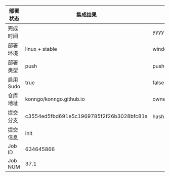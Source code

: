 部署状态 | 集成结果 | 参考值
---|---|---
完成时间 |  | yyyy-mm-dd hh:mm:ss
部署环境 | linux + stable | window | linux + stable
部署类型 | push | push | pull_request | api | cron
启用Sudo | true | false | true
仓库地址 | konngo/konngo.github.io | owner_name/repo_name
提交分支 | c3554ed5fbd691e5c1969785f2f26b3028bfc81a | hash 16位
提交信息 | init |
Job ID   | 634645866 |
Job NUM  | 37.1 |
